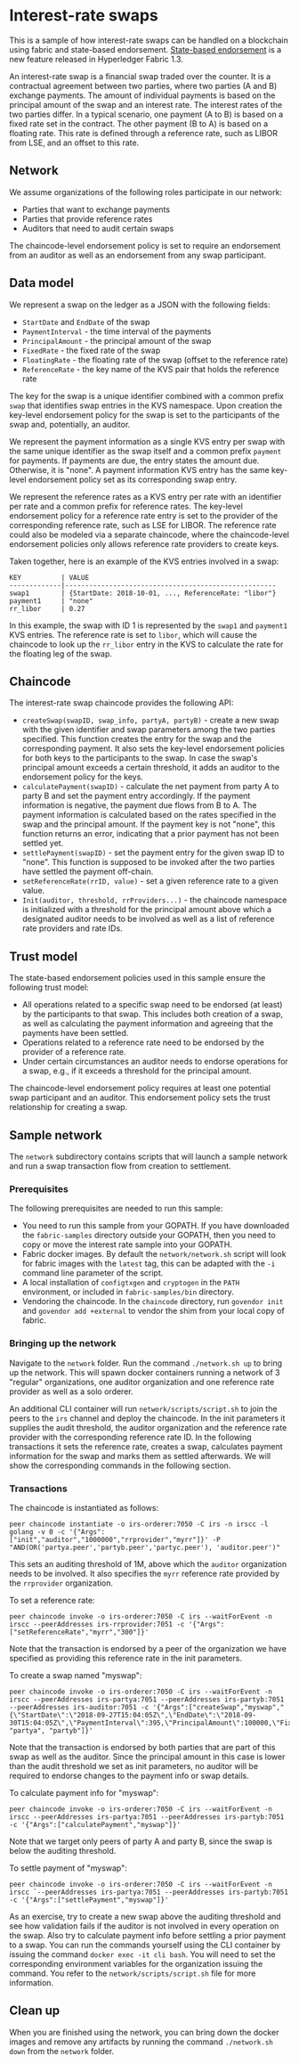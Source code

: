 # Interest-rate swaps

This is a sample of how interest-rate swaps can be handled on a blockchain using
fabric and state-based endorsement. [State-based endorsement](https://hyperledger-fabric.readthedocs.io/en/release-1.3/endorsement-policies.html#key-level-endorsement)
is a new feature released in Hyperledger Fabric 1.3.

An interest-rate swap is a financial swap traded over the counter. It is a
contractual agreement between two parties, where two parties (A and B) exchange
payments. The amount of individual payments is based on the principal amount of the
swap and an interest rate. The interest rates of the two parties differ. In a
typical scenario, one payment (A to B) is based on a fixed rate set in the
contract. The other payment (B to A) is based on a floating rate. This rate is
defined through a reference rate, such as LIBOR from LSE, and an offset to this
rate.

## Network

We assume organizations of the following roles participate in our network:
 * Parties that want to exchange payments
 * Parties that provide reference rates
 * Auditors that need to audit certain swaps

The chaincode-level endorsement policy is set to require an endorsement from an
auditor as well as an endorsement from any swap participant.

## Data model
We represent a swap on the ledger as a JSON with the following fields:
 * `StartDate` and `EndDate` of the swap
 * `PaymentInterval` - the time interval of the payments
 * `PrincipalAmount` - the principal amount of the swap
 * `FixedRate` - the fixed rate of the swap
 * `FloatingRate` - the floating rate of the swap (offset to the reference rate)
 * `ReferenceRate` - the key name of the KVS pair that holds the reference rate

The key for the swap is a unique identifier combined with a common prefix `swap`
that identifies swap entries in the KVS namespace. Upon creation the key-level
endorsement policy for the swap is set to the participants of the swap and,
potentially, an auditor.

We represent the payment information as a single KVS entry per swap with the
same unique identifier as the swap itself and a common prefix `payment` for payments.
If payments are due, the entry states the amount due. Otherwise, it is "none".
A payment information KVS entry has the same key-level endorsement policy
set as its corresponding swap entry.

We represent the reference rates as a KVS entry per rate with an identifier per
rate and a common prefix for reference rates. The key-level endorsement policy
for a reference rate entry is set to the provider of the corresponding reference
rate, such as LSE for LIBOR.
The reference rate could also be modeled via a separate chaincode, where the
chaincode-level endorsement policies only allows reference rate providers to
create keys.

Taken together, here is an example of the KVS entries involved in a swap:
```
KEY          | VALUE
-------------|-----------------------------------------------------
swap1        | {StartDate: 2018-10-01, ..., ReferenceRate: "libor"}
payment1     | "none"
rr_libor     | 0.27
```
In this example, the swap with ID 1 is represented by the `swap1` and `payment1`
KVS entries. The reference rate is set to `libor`, which will cause the chaincode
to look up the `rr_libor` entry in the KVS to calculate the rate for the
floating leg of the swap.

## Chaincode
The interest-rate swap chaincode provides the following API:
 * `createSwap(swapID, swap_info, partyA, partyB)` - create a new swap with the
   given identifier and swap parameters among the two parties specified. This
   function creates the entry for the swap and the corresponding payment. It
   also sets the key-level endorsement policies for both keys to the participants
   to the swap. In case the swap's principal amount exceeds a certain threshold,
   it adds an auditor to the endorsement policy for the keys.
 * `calculatePayment(swapID)` - calculate the net payment from party A to party
   B and set the payment entry accordingly. If the payment information is negative,
   the payment due flows from B to A. The payment information is calculated based
   on the rates specified in the swap and the principal amount. If the payment
   key is not "none", this function returns an error, indicating that a prior
   payment has not been settled yet.
 * `settlePayment(swapID)` - set the payment entry for the given swap ID to "none".
   This function is supposed to be invoked after the two parties have settled the
   payment off-chain.
 * `setReferenceRate(rrID, value)` - set a given reference rate to a given value.
 * `Init(auditor, threshold, rrProviders...)` - the chaincode namespace is initialized
   with a threshold for the principal amount above which a designated auditor
   needs to be involved as well as a list of reference rate providers and rate IDs.

## Trust model
The state-based endorsement policies used in this sample ensure the following
trust model:
 * All operations related to a specific swap need to be endorsed (at least) by
   the participants to that swap. This includes both creation of a swap, as well
   as calculating the payment information and agreeing that the payments have
   been settled.
 * Operations related to a reference rate need to be endorsed by the provider of
   a reference rate.
 * Under certain circumstances an auditor needs to endorse operations for a swap,
   e.g., if it exceeds a threshold for the principal amount.

The chaincode-level endorsement policy requires at least one potential swap
participant and an auditor. This endorsement policy sets the trust relationship
for creating a swap.

## Sample network

The `network` subdirectory contains scripts that will launch a sample network
and run a swap transaction flow from creation to settlement.

### Prerequisites

The following prerequisites are needed to run this sample:
* You need to run this sample from your GOPATH. If you have downloaded the
  `fabric-samples` directory outside your GOPATH, then you need to copy or
  move the interest rate sample into your GOPATH.
* Fabric docker images. By default the `network/network.sh` script will look for
  fabric images with the `latest` tag, this can be adapted with the `-i` command
  line parameter of the script.
* A local installation of `configtxgen` and `cryptogen` in the `PATH` environment,
  or included in `fabric-samples/bin` directory.
* Vendoring the chaincode. In the `chaincode` directory, run `govendor init` and
  `govendor add +external` to vendor the shim from your local copy of fabric.

### Bringing up the network

Navigate to the `network` folder. Run the command `./network.sh up` to bring up
the network. This will spawn docker containers running a network of 3 "regular"
organizations, one auditor organization and one reference rate provider as well
as a solo orderer.

An additional CLI container will run `network/scripts/script.sh` to join the
peers to the `irs` channel and deploy the chaincode. In the init parameters it
supplies the audit threshold, the auditor organization and the reference rate
provider with the corresponding reference rate ID. In the following transactions
it sets the reference rate, creates a swap, calculates payment information for
the swap and marks them as settled afterwards. We will show the corresponding
commands in the following section.

### Transactions

The chaincode is instantiated as follows:
```
peer chaincode instantiate -o irs-orderer:7050 -C irs -n irscc -l golang -v 0 -c '{"Args":["init","auditor","1000000","rrprovider","myrr"]}' -P "AND(OR('partya.peer','partyb.peer','partyc.peer'), 'auditor.peer')"
```
This sets an auditing threshold of 1M, above which the `auditor` organization
needs to be involved. It also specifies the `myrr` reference rate provided by
the `rrprovider` organization.

To set a reference rate:
```
peer chaincode invoke -o irs-orderer:7050 -C irs --waitForEvent -n irscc --peerAddresses irs-rrprovider:7051 -c '{"Args":["setReferenceRate","myrr","300"]}'
```
Note that the transaction is endorsed by a peer of the organization we have
specified as providing this reference rate in the init parameters.

To create a swap named "myswap":
```
peer chaincode invoke -o irs-orderer:7050 -C irs --waitForEvent -n irscc --peerAddresses irs-partya:7051 --peerAddresses irs-partyb:7051 --peerAddresses irs-auditor:7051 -c '{"Args":["createSwap","myswap","{\"StartDate\":\"2018-09-27T15:04:05Z\",\"EndDate\":\"2018-09-30T15:04:05Z\",\"PaymentInterval\":395,\"PrincipalAmount\":100000,\"FixedRate\":400,\"FloatingRate\":500,\"ReferenceRate\":\"myrr\"}", "partya", "partyb"]}'
```
Note that the transaction is endorsed by both parties that are part of this
swap as well as the auditor. Since the principal amount in this case is lower
than the audit threshold we set as init parameters, no auditor will be required
to endorse changes to the payment info or swap details.

To calculate payment info for "myswap":
```
peer chaincode invoke -o irs-orderer:7050 -C irs --waitForEvent -n irscc --peerAddresses irs-partya:7051 --peerAddresses irs-partyb:7051 -c '{"Args":["calculatePayment","myswap"]}'
```
Note that we target only peers of
party A and party B, since the swap is below the auditing threshold.

To settle payment of "myswap":
```
peer chaincode invoke -o irs-orderer:7050 -C irs --waitForEvent -n irscc `--peerAddresses irs-partya:7051 --peerAddresses irs-partyb:7051 -c '{"Args":["settlePayment","myswap"]}'
```

As an exercise, try to create a new swap above the auditing threshold and see
how validation fails if the auditor is not involved in every operation on the
swap. Also try to calculate payment info before settling a prior payment to a
swap. You can run the commands yourself using the CLI container by issuing the
command ``docker exec -it cli bash``. You will need to set the corresponding
environment variables for the organization issuing the command. You refer to the
`network/scripts/script.sh` file for more information.

## Clean up

When you are finished using the network, you can bring down the docker images
and remove any artifacts by running the command `./network.sh down` from the
`network` folder.
